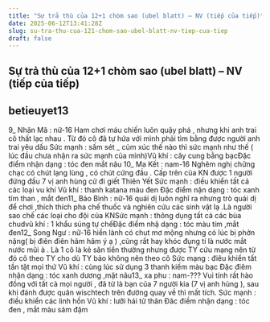 ```yaml
---
title: "Sự trả thù của 12+1 chòm sao (ubel blatt) – NV (tiếp của tiếp)"
date: 2025-06-12T13:41:28Z
slug: su-tra-thu-cua-121-chom-sao-ubel-blatt-nv-tiep-cua-tiep
draft: false
---
```


## Sự trả thù của 12+1 chòm sao (ubel blatt) – NV (tiếp của tiếp)

## betieuyet13

9_ Nhân Mã : nữ-16 Ham chơi máu chiến luôn quậy phá , nhưng khi anh trai cô thất lạc nhau . Từ đó cô đã tự hứa với mình phải tìm bằng được người anh trai yêu dấu Sức mạnh : sấm sét _ củm xúc thế nào thì sức mạnh như thế ( lúc đầu chưa nhận ra sức mạnh của mình)Vũ khí : cây cung bằng bạcĐặc điểm nhận dạng : tóc đen mắt nâu 10_ Ma Kết : nam-16 Nghêm nghị chững chạc có chút lạng lùng , có chút cứng đầu . Cấp trên của KN được 1 người đứng đầu 7 vị anh hùng cử đi giết Thiên Yết Sức mạnh : điều khiển tất cả các loại vu khí Vũ khí : thanh katana màu đen Đặc điểm nận dạng : tóc xanh tím than , mắt đen11_ Bảo Bình : nữ-16 quái dị luôn nghĩ ra nhưng trò quái dị để chơi ,thích thích pha chế thuốc và nghiên cứu các sinh vật lạ .Là người sao chế các loại cho đội của KNSức mạnh : thông dụng tất cả các bùa chudvũ khí : 1 khẩu súng tự chếĐặc điểm nhậ dạng : tóc màu tím ,mắt đen12_ Song Ngư : nữ-16 hiền lành có chut mơ mộng nhưng có lúc bị phởn nặng( bị điên điên hâm hâm ý ạ ) ,cũng rất hay khóc đụng tí là nước mắt nước mũi à . Là 1 cô là kẻ săn tiền thưởng nhưng được TY cứu mạng nên từ đó cô theo TY cho dù TY bảo không nên theo cô Sức mạng : điêu khiển tất tần tật mọi thứ Vũ khí : cùng lúc sử dụng 3 thanh kiếm màu bạc Đặc điêm nhận dạng : tóc xanh dương ,mặt nâu13_ xa phu : nam-??? Vui tính rất hào đồng với tất cả mọi người , đã từ là bạn của 7 người kia (7 vị anh hùng ), sau khi đánh được quân wischtech trên đường quay về thì mất tích. Sức mạnh : điều khiển các linh hồn Vũ khí : lưỡi hái tử thân Đăc điềm nhận dạng : tóc đen , mắt màu sám đậm